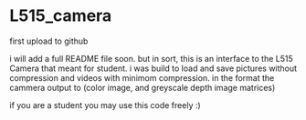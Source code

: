 # L515_camera
first upload to github

i will add a full README file soon. but in sort, this is an interface to the L515 Camera that meant for student.
i was build to load and save pictures without compression and videos with minimom compression. in the format the cammera output to (color image, and greyscale depth image matrices)

if you are a student you may use this code freely :)
